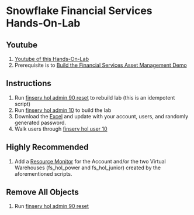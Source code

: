# Snowflake Financial Services Hands-On-Lab

## Youtube 
1. [Youtube of this Hands-On-Lab](https://www.youtube.com/watch?v=Rr-QrbsUsYM)
2. Prerequisite is to [Build the Financial Services Asset Management Demo](https://www.youtube.com/playlist?list=PLyKI7j42vSkbryDXuB7kEhzk66lmdNJ3Z)

## Instructions
1. Run [finserv hol admin 90 reset](https://github.com/Snowflake-Labs/sfguide-financial-asset-management/blob/master/hands-on-lab/finserv%20hol%20admin%2090%20reset.sql) to rebuild lab (this is an idempotent script)
2. Run [finserv hol admin 10](https://github.com/Snowflake-Labs/sfguide-financial-asset-management/blob/master/hands-on-lab/finserv%20hol%20admin%2010.sql) to build the lab
3. Download the [Excel](https://github.com/Snowflake-Labs/sfguide-financial-asset-management/blob/master/hands-on-lab/Snowflake%20Financial%20Services%20Hands-on-lab.xlsx) and update with your account, users, and randomly generated password.
4. Walk users through [finserv hol user 10](https://github.com/Snowflake-Labs/sfguide-financial-asset-management/blob/master/hands-on-lab/finserv%20hol%20user%2010.sql)

## Highly Recommended
1. Add a [Resource Monitor](https://docs.snowflake.com/en/sql-reference/sql/create-resource-monitor.html) for the Account and/or the two Virtual Warehouses (fs_hol_power and fs_hol_junior) created by the aforementioned scripts.

## Remove All Objects
1. Run [finserv hol admin 90 reset](https://github.com/Snowflake-Labs/sfguide-financial-asset-management/blob/master/hands-on-lab/finserv%20hol%20admin%2090%20reset.sql)
